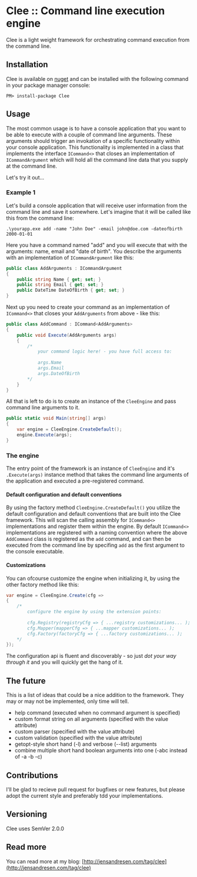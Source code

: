 # Clee :: Command line execution engine
Clee is a light weight framework for orchestrating command execution from the command line.


## Installation
Clee is available on [nuget](http://nuget.org/packages/clee) and can be installed with the following command in your package manager console:

````
PM> install-package Clee
````

## Usage
The most common usage is to have a console application that you want to be able to execute with a couple of command line arguments. These arguments should trigger an invokation of a specific functionality within your console application. This functionality is implemented in a class that implements the interface `ICommand<>` that closes an implementation of `ICommandArgument` which will hold all the command line data that you supply at the command line.

Let's try it out...

### Example 1
Let's build a console application that will receive user information from the command line and save it somewhere. Let's imagine that it will be called like this from the command line:

````
.\yourapp.exe add -name "John Doe" -email john@doe.com -dateofbirth 2000-01-01
````

Here you have a command named "add" and you will execute that with the arguments: name, email and "date of birth". You describe the arguments with an implementation of `ICommandArgument` like this:

````csharp
public class AddArguments : ICommandArgument
{
    public string Name { get; set; }
    public string Email { get; set; }
    public DateTime DateOfBirth { get; set; }
}
````

Next up you need to create your command as an implementation of `ICommand<>` that closes your `AddArguments` from above - like this:

````csharp
public class AddCommand : ICommand<AddArguments>
{
    public void Execute(AddArguments args)
    {
        /*
            your command logic here! - you have full access to:             
            
            args.Name
            args.Email
            args.DateOfBirth
        */
    }
}
````
All that is left to do is to create an instance of the `CleeEngine` and pass command line arguments to it. 

````csharp
public static void Main(string[] args)
{
    var engine = CleeEngine.CreateDefault();
    engine.Execute(args);
}
````

### The engine
The entry point of the framework is an instance of `CleeEngine` and it's `.Execute(args)` instance method that takes the command line arguments of the application and executed a pre-registered command.

#### Default configuration and default conventions
By using the factory method `CleeEngine.CreateDefault()` you utilize the default configuration and default conventions that are built into the Clee framework. This will scan the calling assembly for `ICommand<>` implementations and register them within the engine. By default `ICommand<>` implementations are registered with a naming convention where the above `AddCommand` class is registered as the `add` command, and can then be executed from the command line by specifing `add` as the first argument to the console executable.

#### Customizations
You can ofcourse customize the engine when initializing it, by using the other factory method like this:

````csharp
var engine = CleeEngine.Create(cfg => 
{
    /* 
        configure the engine by using the extension points:
        
        cfg.Registry(registryCfg => { ...registry customizations... );
        cfg.Mapper(mapperCfg => { ...mapper customizations... );
        cfg.Factory(factoryCfg => { ...factory customizations... );
    */
});
````

The configuration api is fluent and discoverably - so just _dot your way through it_ and you will quickly get the hang of it.

## The future
This is a list of ideas that could be a nice addition to the framework. They may or may not be implemented, only time will tell.

* help command (executed when no command argument is specified)
* custom format string on all arguments (specified with the value attribute)
* custom parser (specified with the value attribute)
* custom validation (specified with the value attribute)
* getopt-style short hand (-l) and verbose (--list) arguments
* combine multiple short hand boolean arguments into one (-abc instead of -a -b -c)

## Contributions
I'll be glad to recieve pull request for bugfixes or new features, but please adopt the current style and preferably tdd your implementations.

## Versioning
Clee uses SemVer 2.0.0

## Read more
You can read more at my blog: [http://jensandresen.com/tag/clee](http://jensandresen.com/tag/clee)

